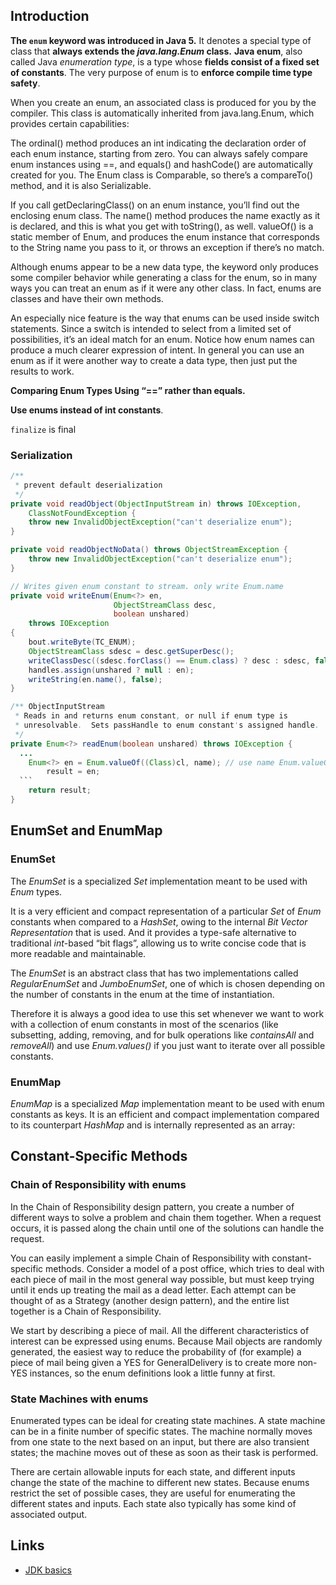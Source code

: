 ## Introduction

**The `enum` keyword was introduced in Java 5.** It denotes a special type of class that **always extends the *java.lang.Enum* class.**
**Java enum**, also called Java *enumeration type*, is a type whose **fields consist of a fixed set of constants**.
The very purpose of enum is to **enforce compile time type safety**.

When you create an enum, an associated class is produced for you by the compiler.
This class is automatically inherited from java.lang.Enum, which provides certain capabilities:

The ordinal() method produces an int indicating the declaration order of each enum instance, starting from zero.
You can always safely compare enum instances using ==, and equals() and hashCode() are automatically created for you.
The Enum class is Comparable, so there’s a compareTo() method, and it is also Serializable.

If you call getDeclaringClass() on an enum instance, you’ll find out the enclosing enum class.
The name() method produces the name exactly as it is declared, and this is what you get with toString(), as well.
valueOf() is a static member of Enum, and produces the enum instance that corresponds to the String name you pass to it, or throws an exception if there’s no match.

Although enums appear to be a new data type, the keyword only produces some compiler behavior while generating a class for the enum, so in many ways you can treat an enum as if it were any other class.
In fact, enums are classes and have their own methods.

An especially nice feature is the way that enums can be used inside switch statements.
Since a switch is intended to select from a limited set of possibilities, it’s an ideal match for an enum. Notice how enum names can produce a much clearer expression of intent.
In general you can use an enum as if it were another way to create a data type, then just put the results to work.

**Comparing Enum Types Using “==”  rather than equals.**

**Use enums instead of int constants**.

`finalize` is final

### Serialization

```java
/**
 * prevent default deserialization
 */
private void readObject(ObjectInputStream in) throws IOException,
    ClassNotFoundException {
    throw new InvalidObjectException("can't deserialize enum");
}

private void readObjectNoData() throws ObjectStreamException {
    throw new InvalidObjectException("can't deserialize enum");
}
```

```java
// Writes given enum constant to stream. only write Enum.name
private void writeEnum(Enum<?> en,
                       ObjectStreamClass desc,
                       boolean unshared)
    throws IOException
{
    bout.writeByte(TC_ENUM);
    ObjectStreamClass sdesc = desc.getSuperDesc();
    writeClassDesc((sdesc.forClass() == Enum.class) ? desc : sdesc, false);
    handles.assign(unshared ? null : en);
    writeString(en.name(), false);
}
```

~~~java
/** ObjectInputStream
 * Reads in and returns enum constant, or null if enum type is
 * unresolvable.  Sets passHandle to enum constant's assigned handle.
 */
private Enum<?> readEnum(boolean unshared) throws IOException {
  ...
    Enum<?> en = Enum.valueOf((Class)cl, name); // use name Enum.valueOf()
 		result = en;
  ```
    return result;
}
~~~

## EnumSet and EnumMap

### EnumSet

The *EnumSet* is a specialized *Set* implementation meant to be used with *Enum* types.

It is a very efficient and compact representation of a particular *Set* of *Enum* constants when compared to a *HashSet*, owing to the internal *Bit Vector Representation* that is used. And it provides a type-safe alternative to traditional *int*-based “bit flags”, allowing us to write concise code that is more readable and maintainable.

The *EnumSet* is an abstract class that has two implementations called *RegularEnumSet* and *JumboEnumSet*, one of which is chosen depending on the number of constants in the enum at the time of instantiation.

Therefore it is always a good idea to use this set whenever we want to work with a collection of enum constants in most of the scenarios (like subsetting, adding, removing, and for bulk operations like *containsAll* and *removeAll*) and use *Enum.values()* if you just want to iterate over all possible constants.

### EnumMap

*EnumMap* is a specialized *Map* implementation meant to be used with enum constants as keys. It is an efficient and compact implementation compared to its counterpart *HashMap* and is internally represented as an array:

## Constant-Specific Methods

### Chain of Responsibility with enums

In the Chain of Responsibility design pattern, you create a number of different ways to solve a problem and chain them together.
When a request occurs, it is passed along the chain until one of the solutions can handle the request.

You can easily implement a simple Chain of Responsibility with constant-specific methods.
Consider a model of a post office, which tries to deal with each piece of mail in the most general way possible, but must keep trying until it ends up treating the mail as a dead letter.
Each attempt can be thought of as a Strategy (another design pattern), and the entire list together is a Chain of Responsibility.

We start by describing a piece of mail.
All the different characteristics of interest can be expressed using enums.
Because Mail objects are randomly generated, the easiest way to reduce the probability of (for example) a piece of mail being given a YES for GeneralDelivery is to create more non-YES instances, so the enum definitions look a little funny at first.

### State Machines with enums

Enumerated types can be ideal for creating state machines.
A state machine can be in a finite number of specific states.
The machine normally moves from one state to the next based on an input, but there are also transient states; the machine moves out of these as soon as their task is performed.

There are certain allowable inputs for each state, and different inputs change the state of the machine to different new states.
Because enums restrict the set of possible cases, they are useful for enumerating the different states and inputs.
Each state also typically has some kind of associated output.

## Links

- [JDK basics](/docs/CS/Java/JDK/Basic/Basic.md)
